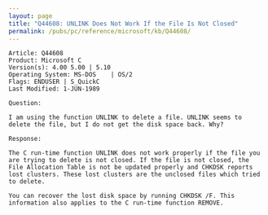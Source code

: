 ```yaml
---
layout: page
title: "Q44608: UNLINK Does Not Work If the File Is Not Closed"
permalink: /pubs/pc/reference/microsoft/kb/Q44608/
---
```


	Article: Q44608
	Product: Microsoft C
	Version(s): 4.00 5.00 | 5.10
	Operating System: MS-DOS    | OS/2
	Flags: ENDUSER | S_QuickC
	Last Modified: 1-JUN-1989
	
	Question:
	
	I am using the function UNLINK to delete a file. UNLINK seems to
	delete the file, but I do not get the disk space back. Why?
	
	Response:
	
	The C run-time function UNLINK does not work properly if the file you
	are trying to delete is not closed. If the file is not closed, the
	File Allocation Table is not be updated properly and CHKDSK reports
	lost clusters. These lost clusters are the unclosed files which tried
	to delete.
	
	You can recover the lost disk space by running CHKDSK /F. This
	information also applies to the C run-time function REMOVE.
